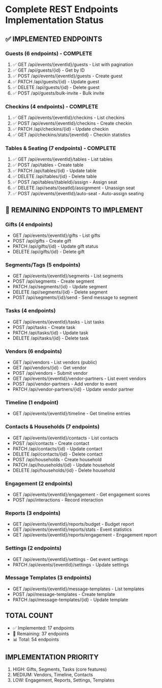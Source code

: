 # Complete REST Endpoints Implementation Status

## ✅ IMPLEMENTED ENDPOINTS

### Guests (6 endpoints) - COMPLETE
1. ✅ GET /api/events/{eventId}/guests - List with pagination
2. ✅ GET /api/guests/{id} - Get by ID
3. ✅ POST /api/events/{eventId}/guests - Create guest
4. ✅ PATCH /api/guests/{id} - Update guest
5. ✅ DELETE /api/guests/{id} - Delete guest
6. ✅ POST /api/guests/bulk-invite - Bulk invite

### Checkins (4 endpoints) - COMPLETE
1. ✅ GET /api/events/{eventId}/checkins - List checkins
2. ✅ POST /api/events/{eventId}/checkins - Create checkin
3. ✅ PATCH /api/checkins/{id} - Update checkin
4. ✅ GET /api/checkins/stats/{eventId} - Checkin statistics

### Tables & Seating (7 endpoints) - COMPLETE
1. ✅ GET /api/events/{eventId}/tables - List tables
2. ✅ POST /api/tables - Create table
3. ✅ PATCH /api/tables/{id} - Update table
4. ✅ DELETE /api/tables/{id} - Delete table
5. ✅ POST /api/tables/{tableId}/assign - Assign seat
6. ✅ DELETE /api/seats/{seatId}/assignment - Unassign seat
7. ✅ POST /api/events/{eventId}/auto-seat - Auto-assign seating

## 🚧 REMAINING ENDPOINTS TO IMPLEMENT

### Gifts (4 endpoints)
- GET /api/events/{eventId}/gifts - List gifts
- POST /api/gifts - Create gift
- PATCH /api/gifts/{id} - Update gift status
- DELETE /api/gifts/{id} - Delete gift

### Segments/Tags (5 endpoints)
- GET /api/events/{eventId}/segments - List segments
- POST /api/segments - Create segment
- PATCH /api/segments/{id} - Update segment
- DELETE /api/segments/{id} - Delete segment
- POST /api/segments/{id}/send - Send message to segment

### Tasks (4 endpoints)
- GET /api/events/{eventId}/tasks - List tasks
- POST /api/tasks - Create task
- PATCH /api/tasks/{id} - Update task
- DELETE /api/tasks/{id} - Delete task

### Vendors (6 endpoints)
- GET /api/vendors - List vendors (public)
- GET /api/vendors/{id} - Get vendor
- POST /api/vendors - Submit vendor
- GET /api/events/{eventId}/vendor-partners - List event vendors
- POST /api/vendor-partners - Add vendor to event
- PATCH /api/vendor-partners/{id} - Update vendor partner

### Timeline (1 endpoint)
- GET /api/events/{eventId}/timeline - Get timeline entries

### Contacts & Households (7 endpoints)
- GET /api/events/{eventId}/contacts - List contacts
- POST /api/contacts - Create contact
- PATCH /api/contacts/{id} - Update contact
- DELETE /api/contacts/{id} - Delete contact
- POST /api/households - Create household
- PATCH /api/households/{id} - Update household
- DELETE /api/households/{id} - Delete household

### Engagement (2 endpoints)
- GET /api/events/{eventId}/engagement - Get engagement scores
- POST /api/interactions - Record interaction

### Reports (3 endpoints)
- GET /api/events/{eventId}/reports/budget - Budget report
- GET /api/events/{eventId}/reports/stats - Event statistics
- GET /api/events/{eventId}/reports/engagement - Engagement report

### Settings (2 endpoints)
- GET /api/events/{eventId}/settings - Get event settings
- PATCH /api/events/{eventId}/settings - Update settings

### Message Templates (3 endpoints)
- GET /api/events/{eventId}/message-templates - List templates
- POST /api/message-templates - Create template
- PATCH /api/message-templates/{id} - Update template

## TOTAL COUNT
- ✅ Implemented: 17 endpoints
- 🚧 Remaining: 37 endpoints
- 📊 Total: 54 endpoints

## IMPLEMENTATION PRIORITY
1. HIGH: Gifts, Segments, Tasks (core features)
2. MEDIUM: Vendors, Timeline, Contacts
3. LOW: Engagement, Reports, Settings, Templates
